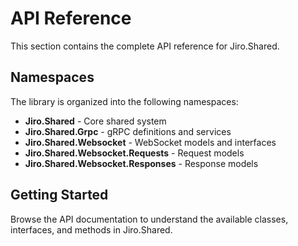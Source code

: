 # API Reference

This section contains the complete API reference for Jiro.Shared.

## Namespaces

The library is organized into the following namespaces:

- **Jiro.Shared** - Core shared system
- **Jiro.Shared.Grpc** - gRPC definitions and services  
- **Jiro.Shared.Websocket** - WebSocket models and interfaces
- **Jiro.Shared.Websocket.Requests** - Request models
- **Jiro.Shared.Websocket.Responses** - Response models

## Getting Started

Browse the API documentation to understand the available classes, interfaces, and methods in Jiro.Shared.
